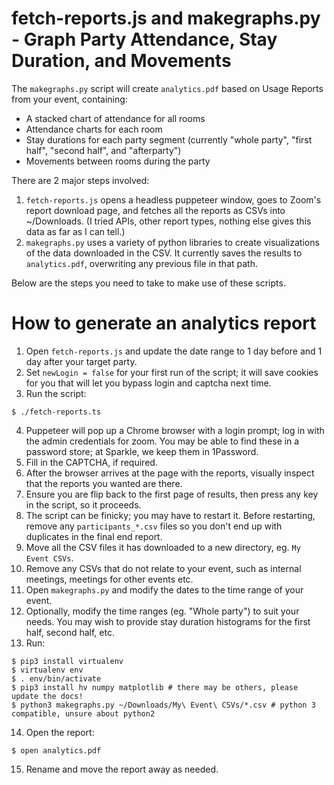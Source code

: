 # fetch-reports.js and makegraphs.py - Graph Party Attendance, Stay Duration, and Movements

The `makegraphs.py` script will create `analytics.pdf` based on Usage Reports from your event, containing:

- A stacked chart of attendance for all rooms
- Attendance charts for each room
- Stay durations for each party segment (currently "whole party", "first half", "second half", and "afterparty")
- Movements between rooms during the party

There are 2 major steps involved:

1. `fetch-reports.js` opens a headless puppeteer window, goes to Zoom's report download page, and fetches all the reports as CSVs into ~/Downloads. (I tried APIs, other report types, nothing else gives this data as far as I can tell.)
2. `makegraphs.py` uses a variety of python libraries to create visualizations of the data downloaded in the CSV. It currently saves the results to `analytics.pdf`, overwriting any previous file in that path.

Below are the steps you need to take to make use of these scripts.

# How to generate an analytics report

1. Open `fetch-reports.js` and update the date range to 1 day before and 1 day after your target party.
2. Set `newLogin = false` for your first run of the script; it will save cookies for you that will let you bypass login and captcha next time.
3. Run the script:

```
$ ./fetch-reports.ts
```

4. Puppeteer will pop up a Chrome browser with a login prompt; log in with the admin credentials for zoom. You may be able to find these in a password store; at Sparkle, we keep them in 1Password.
5. Fill in the CAPTCHA, if required.
6. After the browser arrives at the page with the reports, visually inspect that the reports you wanted are there.
7. Ensure you are flip back to the first page of results, then press any key in the script, so it proceeds.
8. The script can be finicky; you may have to restart it. Before restarting, remove any `participants_*.csv` files so you don't end up with duplicates in the final end report.
9. Move all the CSV files it has downloaded to a new directory, eg. `My Event CSVs`.
10. Remove any CSVs that do not relate to your event, such as internal meetings, meetings for other events etc.
11. Open `makegraphs.py` and modify the dates to the time range of your event.
12. Optionally, modify the time ranges (eg. "Whole party") to suit your needs. You may wish to provide stay duration histograms for the first half, second half, etc.
13. Run:

```
$ pip3 install virtualenv
$ virtualenv env
$ . env/bin/activate
$ pip3 install hv numpy matplotlib # there may be others, please update the docs!
$ python3 makegraphs.py ~/Downloads/My\ Event\ CSVs/*.csv # python 3 compatible, unsure about python2
```

14. Open the report:

```
$ open analytics.pdf
```

15. Rename and move the report away as needed.
